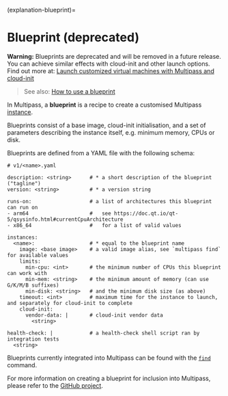 (explanation-blueprint)=
# Blueprint (deprecated)
**Warning:** Blueprints are deprecated and will be removed in a future release. You can achieve similar effects with cloud-init and other launch options. Find out more at: [Launch customized virtual machines with Multipass and cloud-init](/how-to-guides/manage-instances/launch-customized-virtual-machines-with-multipass-and-cloud-init)
> See also: [How to use a blueprint](/how-to-guides/manage-instances/use-a-blueprint)

In Multipass, a **blueprint** is a recipe to create a customised Multipass [instance](/explanation/instance).

Blueprints consist of a base image, cloud-init initialisation, and a set of parameters describing the instance itself, e.g. minimum memory, CPUs or disk.

Blueprints are defined from a YAML file with the following schema:

```{code-block} text
# v1/<name>.yaml

description: <string>      # * a short description of the blueprint ("tagline")
version: <string>          # * a version string

runs-on:                   # a list of architectures this blueprint can run on
- arm64                    #   see https://doc.qt.io/qt-5/qsysinfo.html#currentCpuArchitecture
- x86_64                   #   for a list of valid values

instances:
  <name>:                  # * equal to the blueprint name
    image: <base image>    # a valid image alias, see `multipass find` for available values
    limits:
      min-cpu: <int>       # the minimum number of CPUs this blueprint can work with
      min-mem: <string>    # the minimum amount of memory (can use G/K/M/B suffixes)
      min-disk: <string>   # and the minimum disk size (as above)
    timeout: <int>         # maximum time for the instance to launch, and separately for cloud-init to complete
    cloud-init:
      vendor-data: |       # cloud-init vendor data
        <string>

health-check: |            # a health-check shell script ran by integration tests
  <string>

```

Blueprints currently integrated into Multipass can be found with the [`find`](/reference/command-line-interface/find) command.

For more information on creating a blueprint for inclusion into Multipass, please refer to the [GitHub project](https://github.com/canonical/multipass-blueprints).
